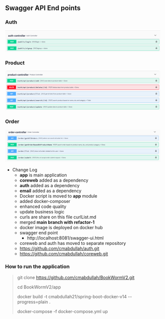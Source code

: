 
## Swagger API End points

### Auth
![Alt-Text](images/auth.png)

### Product
![Alt-Text](images/product.png)

### Order
![Alt-Text](images/order.png)

+ Change Log
  - **app** is main application
  - **coreweb** added as a dependency
  - **auth** added as a dependency
  - **email** added as a dependency
  - Docker script is moved to **app** module
  - added docker-composer
  - enhanced code quality
  - update business logic
  - curls are share on this file curlList.md
  - merged **main branch with refactor-1**
  - docker image is deployed on docker hub
  - swagger end point 
    - http://localhost:8081/swagger-ui.html
  - coreweb and auth has moved to separate repository
  - https://github.com/cmabdullah/auth.git
  - https://github.com/cmabdullah/coreweb.git

### How to run the application
> git clone https://github.com/cmabdullah/BookWormV2.git
> 
> cd BookWormV2/app
> 
> docker build -t cmabdullah21/spring-boot-docker-v14 --progress=plain .
> 
> docker-compose -f docker-compose.yml up
> 
> 

